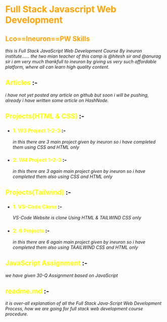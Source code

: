  # <span style="color: orange;">**Full Stack Javascript Web Development**</span>

 ## <span style="color: orange;">**Lco==Ineuron==PW Skills**</span>

_this is Full Stack JavaScript Web Development Course By ineuron institute...... the two mian teacher of this camp is @hitesh sir and @anurag sir 
i am very much thankfull to ineuron by giving us very such affordable platform, where all can learn high quality content._

## <span style="color:yellow">**Articles**</span> :- 
_i have not yet posted any article on github but soon i will be pushing, already i have written some article on HashNode._

## <span style="color:yellow">**Projects(HTML & CSS)**</span> :- 
- ### <span style="color:yellow">**1. W3 Project 1-2-3**</span> :-
  _in this there are 3 main project given by ineuron so i have completed them using CSS and HTML only_

- ### <span style="color:yellow">**2. W4 Project 1-2-3**</span> :-
  _in this there are 3 again main project given by ineuron so i have completed them also using CSS and HTML only_
  
## <span style="color:yellow">**Projects(Tailwind)**</span> :-
- ### <span style="color:yellow">**1. VS-Code Clone**</span> :-
  _VS-Code Website is clone Using HTML & TAILWIND CSS only_
  
- ### <span style="color:yellow">**2. 6 Projects**</span> :-
  _in this there are 6 again main project given by ineuron so i have completed them also using TAAILWIND CSS and HTML only_
  
## <span style="color:yellow">**JavaScript Assignment**</span> :-
  _we have given 30-Q Assignment based on JavaScript_

## <span style="color:yellow">**readme.md**</span> :-
_it is over-all explanation of all the Full Stack Java-Script Web Development Process, how we are going for full stack web development course procedure._
